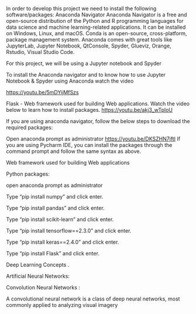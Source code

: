 In order to develop this project we need to install the following software/packages:
Anaconda Navigator 
Anaconda Navigator is a free and open-source distribution of the Python and R programming languages for data science and machine learning-related applications. It can be installed on Windows, Linux, and macOS. Conda is an open-source, cross-platform,  package management system. Anaconda comes with great tools like JupyterLab, Jupyter Notebook, QtConsole, Spyder, Glueviz, Orange, Rstudio, Visual Studio Code. 

For this project, we will be using a Jupyter notebook and Spyder

To install the Anaconda navigator and to know how to use Jupyter Notebook & Spyder using Anaconda watch the video

https://youtu.be/5mDYijMfSzs




 Flask - Web framework used for building Web applications. 
Watch the video below to learn how to install packages.
https://youtu.be/akj3_wTploU


If you are using anaconda navigator, follow the below steps to download the required packages:

Open anaconda prompt as administrator
https://youtu.be/DKSZHN7jftI
If you are using Pycharm IDE, you can install the packages through the command prompt and follow the same syntax as above.

Web framework used for building Web applications


Python packages:

open anaconda prompt as administrator 

Type “pip install numpy” and click enter.

Type “pip install pandas” and click enter.

Type “pip install scikit-learn” and click enter.

Type “pip install tensorflow==2.3.0” and click enter.

Type “pip install keras==2.4.0” and click enter.

Type “pip install Flask” and click enter.

Deep Learning Concepts .


Artificial Neural Networks:



Convolution Neural Networks :

A convolutional neural network is a class of deep neural networks, most commonly applied to analyzing visual imagery


